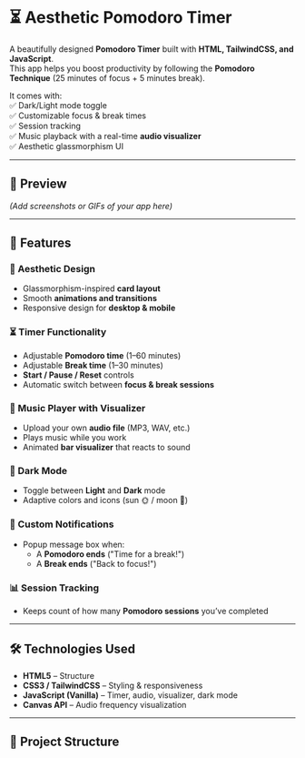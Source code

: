 # ⏳ Aesthetic Pomodoro Timer  

A beautifully designed **Pomodoro Timer** built with **HTML, TailwindCSS, and JavaScript**.  
This app helps you boost productivity by following the **Pomodoro Technique** (25 minutes of focus + 5 minutes break).  

It comes with:  
✅ Dark/Light mode toggle  
✅ Customizable focus & break times  
✅ Session tracking  
✅ Music playback with a real-time **audio visualizer**  
✅ Aesthetic glassmorphism UI  

---

## 📸 Preview  

*(Add screenshots or GIFs of your app here)*  

---

## 🚀 Features  

### 🎨 Aesthetic Design  
- Glassmorphism-inspired **card layout**  
- Smooth **animations and transitions**  
- Responsive design for **desktop & mobile**  

### ⏳ Timer Functionality  
- Adjustable **Pomodoro time** (1–60 minutes)  
- Adjustable **Break time** (1–30 minutes)  
- **Start / Pause / Reset** controls  
- Automatic switch between **focus & break sessions**  

### 🎵 Music Player with Visualizer  
- Upload your own **audio file** (MP3, WAV, etc.)  
- Plays music while you work  
- Animated **bar visualizer** that reacts to sound  

### 🌙 Dark Mode  
- Toggle between **Light** and **Dark** mode  
- Adaptive colors and icons (sun 🌞 / moon 🌙)  

### 🔔 Custom Notifications  
- Popup message box when:  
  - A **Pomodoro ends** ("Time for a break!")  
  - A **Break ends** ("Back to focus!")  

### 📊 Session Tracking  
- Keeps count of how many **Pomodoro sessions** you’ve completed  

---

## 🛠️ Technologies Used  

- **HTML5** – Structure  
- **CSS3 / TailwindCSS** – Styling & responsiveness  
- **JavaScript (Vanilla)** – Timer, audio, visualizer, dark mode  
- **Canvas API** – Audio frequency visualization  

--------------------------------------------------------------------------------

## 📂 Project Structure  

